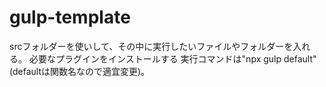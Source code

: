 # gulp-template
srcフォルダーを使いして、その中に実行したいファイルやフォルダーを入れる。
必要なプラグインをインストールする
実行コマンドは"npx gulp default"(defaultは関数名なので適宜変更)。
